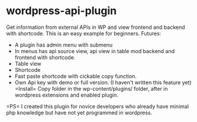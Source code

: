 # wordpress-api-plugin
Get information from external APIs in WP and view frontend and backend with shortcode. This is an easy example for beginners.
Futures:
* A plugin has admin menu with submenu
* In menus has api source view, api view in table mod backend and frontend with shortcode. 
* Table view
* Shortcode
* Fast paste shortcode with cickable copy function.
* Own Api key with demo or full version. (I haven't written this feature yet)
=Install=
Copy folder in the wp-content/plugins/ folder, after in wordpress extensions and enabled plugin.

=PS=
I created this plugin for novice developers who already have minimal php knowledge but have not yet programmed in wordpress.
